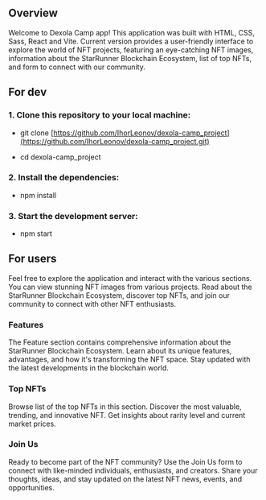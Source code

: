 ## Overview

Welcome to Dexola Camp app!
This application was built with HTML, CSS, Sass, React and Vite.
Current version provides a user-friendly interface to explore the world of NFT projects, featuring an eye-catching NFT images, information about the StarRunner Blockchain Ecosystem, list of top NFTs, and form to connect with our community.

## For dev

### 1. Clone this repository to your local machine:

- git clone [https://github.com/IhorLeonov/dexola-camp_project](https://github.com/IhorLeonov/dexola-camp_project.git)

- cd dexola-camp_project

### 2. Install the dependencies:

- npm install

### 3. Start the development server:

- npm start

## For users

Feel free to explore the application and interact with the various sections.
You can view stunning NFT images from various projects.
Read about the StarRunner Blockchain Ecosystem, discover top NFTs, and join our community to connect with other NFT enthusiasts.

### Features

The Feature section contains comprehensive information about the StarRunner Blockchain Ecosystem. Learn about its unique features, advantages, and how it's transforming the NFT space. Stay updated with the latest developments in the blockchain world.

### Top NFTs

Browse list of the top NFTs in this section. Discover the most valuable, trending, and innovative NFT. Get insights about rarity
level and current market prices.

### Join Us

Ready to become part of the NFT community? Use the Join Us form to connect with like-minded individuals, enthusiasts, and creators. Share your thoughts, ideas, and stay updated on the latest NFT news, events, and opportunities.
